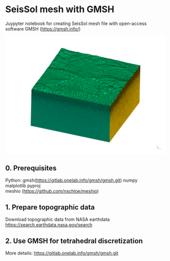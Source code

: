 # SeisSol mesh with GMSH
Juypyter notebook for creating SeisSol mesh file with open-access software GMSH (https://gmsh.info/)

![image](https://github.com/daisy20170101/SeisSol_preprocessing/blob/main/Gmsh_w_topo/Northridge_mesh)

## 0. Prerequisites
Python: 
gmsh(https://gitlab.onelab.info/gmsh/gmsh.git) 
numpy  
matplotlib 
pyproj  
meshio (https://github.com/nschloe/meshio)

## 1. Prepare topographic data

Download topographic data from NASA earthdata https://search.earthdata.nasa.gov/search

## 2. Use GMSH for tetrahedral discretization

More details: https://gitlab.onelab.info/gmsh/gmsh.git
